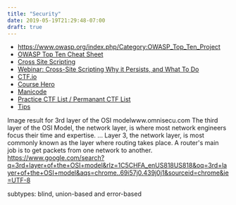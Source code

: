 ```yaml
---
title: "Security"
date: 2019-05-19T21:29:48-07:00
draft: true
---
```


+ https://www.owasp.org/index.php/Category:OWASP_Top_Ten_Project
+ [OWASP Top Ten Cheat Sheet](https://www.owasp.org/index.php/OWASP_Top_Ten_Cheat_Sheet)
+ [Cross Site Scripting](https://www.google.com/search?q=Cross-Site+Scripting+(XSS)+Jim+Manicode&rlz=1C5CHFA_enUS818US818&oq=Cross-Site+Scripting+(XSS)+Jim+Manicode&aqs=chrome..69i57.2208j0j1&sourceid=chrome&ie=UTF-8)
+ [Webinar: Cross-Site Scripting 
Why it Persists, and What To Do](https://www.immun.io/cross-site-scripting-why-it-persists-and-what-to)
+ [CTF.io](https://hackapass.ctfd.io/challenges)
+ [Course Hero](https://www.coursehero.com/file/28777288/week-7docx/)
+ [Manicode](https://manicode.com/#videos)
+ [Practice CTF List / Permanant CTF List](http://captf.com/practice-ctf/)
+ [Tips](https://code.likeagirl.io/ctf-beginner-guide-by-a-beginner-3c86e4959fcc)


Image result for 3rd layer of the OSI modelwww.omnisecu.com
The third layer of the OSI Model, the network layer, is where most network engineers focus their time and expertise. ... Layer 3, the network layer, is most commonly known as the layer where routing takes place. A router's main job is to get packets from one network to another.
https://www.google.com/search?q=3rd+layer+of+the+OSI+model&rlz=1C5CHFA_enUS818US818&oq=3rd+layer+of+the+OSI+model&aqs=chrome..69i57j0.439j0j1&sourceid=chrome&ie=UTF-8

subtypes: blind, union-based and error-based
